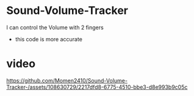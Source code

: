 # Sound-Volume-Tracker

I can control the Volume with 2 fingers
- this code is more accurate
  
# video

https://github.com/Momen2410/Sound-Volume-Tracker-/assets/108630729/2217dfd8-6775-4510-bbe3-d8e993b9c05c

